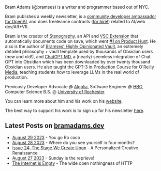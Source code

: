 Bram Adams (@bramses) is a writer and programmer based out of NYC. 

Bram publishes a weekly newsletter, is a [community developer ambassador for OpenAI](https://platform.openai.com/ambassadors), and does freeleance contracts ([for hire!](https://www.bramadams.dev/consulting/)) related to AI/web dev/AR+VR. 

Bram is the creator of [Stenography](https://stenography.dev), an API and [VSC Extension](https://marketplace.visualstudio.com/items?itemName=Stenography.stenography) that automatically documents code on save, which went [#1 on Product Hunt](https://www.producthunt.com/products/stenography#stenography). He also is the author of [Bramses' Highly Opinionated Vault](https://github.com/bramses/bramses-highly-opinionated-vault-2023), an extremely detailed philosophy + vault template used by thousands of Obsidian users (new and old!), and [ChatGPT MD](https://github.com/bramses/chatgpt-md), a (nearly) seemless integration of Chat GPT into Obsidian which has been downloaded by over twenty thousand Obsidian users. He also taught the [GPT-3 in Production Course for O'Reilly Media](https://www.oreilly.com/live-events/gpt-3-in-production/0636920065944/0636920071443/), teaching students how to leverage LLMs in the real world of production.

Previously Developer Advocate @ [Algolia](https://www.algolia.com/), Software Engineer @ [HBO](https://www.hbo.com/), Computer Science B.S. @ [University of Rochester](https://rochester.edu/)

You can learn more about him and his work on his [website](https://www.bramadams.dev/about/). 

The best way to support his work is to sign up for his newsletter [here](https://www.bramadams.dev/#/portal/).


## Latest Posts on [bramadams.dev](https://www.bramadams.dev/)

<!--START_SECTION:feed-->
* [August 29 2023](https:&#x2F;&#x2F;www.bramadams.dev&#x2F;august-29-2023&#x2F;) - You go Ro coco
* [August 28 2023](https:&#x2F;&#x2F;www.bramadams.dev&#x2F;august-28-2023&#x2F;) - Where do you see yourself in four months?
* [Issue 24: The Stage We Create Upon](https:&#x2F;&#x2F;www.bramadams.dev&#x2F;202308272210&#x2F;) - A Personalized Creative Renaissance
* [August 27 2023](https:&#x2F;&#x2F;www.bramadams.dev&#x2F;august-27-2023&#x2F;) - Sunday is the reprieve!
* [The Internet is Empty](https:&#x2F;&#x2F;www.bramadams.dev&#x2F;the-internet-is-empty&#x2F;) - The wide open nothingness of HTTP
<!--END_SECTION:feed-->

